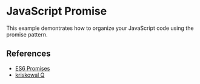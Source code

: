 # JavaScript Promise

This example demontrates how to organize your JavaScript code using the promise pattern.

## References

- [ES6 Promises](http://www.datchley.name/es6-promises/)
- [kriskowal Q](https://github.com/kriskowal/q)